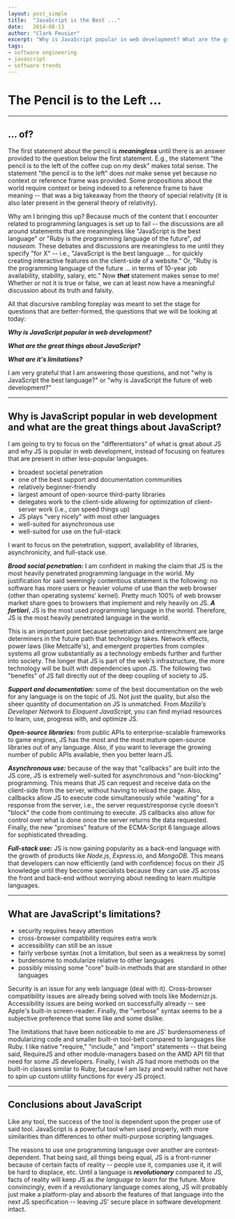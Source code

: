 ```yaml
---
layout: post_simple
title:  "JavaScript is the Best ..."
date:   2014-08-13
author: "Clark Feusier"
excerpt: "Why is JavaScript popular in web development? What are the great things about JavaScript? What are it's limitations?"
tags:
- software engineering
- javascript
- software trends
---
```


# The Pencil is to the Left ...

---

## ... of?

The first statement about the pencil is ***meaningless*** until there is an answer provided to the question below the first statement. E.g., the statement "the pencil is to the left of the coffee cup on my desk" makes total sense. The statement "the pencil is to the left" does *not* make sense yet because no context or reference frame was provided. Some propositions about the world require context or being indexed to a reference frame to have meaning -- that was a big takeaway from the theory of special relativity (it is also later present in the general theory of relativity).

Why am I bringing this up? Because much of the content that I encounter related to programming languages is set up to fail -- the discussions are all around statements that are meaningless like "JavaScript is the best language" or "Ruby is the programming language of the future", *ad nauseam*. These debates and discussions are meaningless to me until they specify "for X" -- i.e., "JavaScript is the best language ... for quickly creating interactive features on the client-side of a website." Or, "Ruby is the programming language of the future ... in terms of 10-year job availability, stability, salary, etc." Now ***that*** statement makes sense to me! Whether or not it is true or false, we can at least now have a meaningful discussion about its truth and falsity.

All that discursive rambling foreplay was meant to set the stage for questions that are better-formed, the questions that we will be looking at today:

***Why is JavaScript popular in web development?***

***What are the great things about JavaScript?***

***What are it's limitations?***

I am very grateful that I am answering those questions, and not "why is JavaScript the best language?" or "why is JavaScript the future of web development?"

---

## Why is JavaScript popular in web development and what are the great things about JavaScript?

I am going to try to focus on the "differentiators" of what is great about JS and why JS is popular in web development, instead of focusing on features that are present in other less-popular languages.

<ul>
    <li>broadest societal penetration</li>
    <li>one of the best support and documentation communities</li>
    <li>relatively beginner-friendly</li>
    <li>largest amount of open-source third-party libraries</li>
    <li>delegates work to the client-side allowing for optimization of client-server work (i.e., <em>can</em> speed things up)</li>
    <li>JS plays "very nicely" with most other languages</li>
    <li>well-suited for asynchronous use</li>
    <li>well-suited for use on the full-stack</li>
</ul>

I want to focus on the penetration, support, availability of libraries, asynchronicity, and full-stack use.

***Broad social penetration:*** I am confident in making the claim that JS is the most heavily penetrated programming language in the world. My justification for said seemingly contentious statement is the following: no software has more users or heavier volume of use than the web browser (other than operating systems' kernel). Pretty much 100% of web browser market share goes to browsers that implement and rely heavily on JS. ***A fortiori***, JS is the most used programming language in the world. Therefore, JS is the most heavily penetrated language in the world.

This is an important point because penetration and entrenchment are large determiners in the future path that technology takes. Network effects, power laws (like Metcalfe's), and emergent properties from complex systems all grow substantially as a technology embeds further and further into society. The longer that JS is part of the web's infrastructure, the more technology will be built with dependencies upon JS. The following two "benefits" of JS fall directly out of the deep coupling of society to JS.

***Support and documentation:*** some of the best documentation on the web for any language is on the topic of JS. Not just the quality, but also the sheer quantity of documentation on JS is unmatched. From *Mozilla's Developer Network* to *Eloquent JavaScript*, you can find myriad resources to learn, use, progress with, and optimize JS.

***Open-source libraries:*** from public APIs to enterprise-scalable frameworks to game engines, JS has the most and the most mature open-source libraries out of any language. Also, if you want to leverage the growing number of public APIs available, then you better learn JS.

***Asynchronous use:*** because of the way that "callbacks" are built into the JS core, JS is extremely well-suited for asynchronous and "non-blocking" programming. This means that JS can request and receive data on the client-side from the server, without having to reload the page. Also, callbacks allow JS to execute code simultaneously while "waiting" for a response from the server, i.e., the server request/response cycle doesn't "block" the code from continuing to execute. JS callbacks also allow for control over what is done once the server returns the data requested. Finally, the new "promises" feature of the ECMA-Script 6 language allows for sophisticated threading.

***Full-stack use:*** JS is now gaining popularity as a back-end language with the growth of products like *Node.js*, *Express.io*, and *MongoDB*. This means that developers can now efficiently (and with confidence) focus on their JS knowledge until they become specialists because they can use JS across the front and back-end without worrying about needing to learn multiple languages.

---

## What are JavaScript's limitations?

<ul>
    <li>security requires heavy attention</li>
    <li>cross-browser compatibility requires extra work</li>
    <li>accessibility can still be an issue</li>
    <li>fairly verbose syntax (not a limitation, but seen as a weakness by some)</li>
    <li>burdensome to modularize relative to other languages</li>
    <li>possibly missing some "core" built-in methods that are standard in other languages</li>
</ul>

Security is an issue for any web language (deal with it). Cross-browser compatibility issues are already being solved with tools like Modernizr.js. Accessibility issues are being worked on successfully already -- see Apple's built-in screen-reader. Finally, the "verbose" syntax seems to be a subjective preference that some like and some dislike.

The limitations that have been noticeable to me are JS' burdensomeness of modularizing code and smaller built-in tool-belt compared to languages like Ruby. I like native "require," "include," and "import" statements -- that being said, RequireJS and other module-managers based on the AMD API fill that need for some JS developers. Finally, I wish JS had more methods on the built-in classes similar to Ruby, because I am lazy and would rather not have to spin up custom utility functions for every JS project.

---

## Conclusions about JavaScript

Like any tool, the success of the tool is dependent upon the proper use of said tool. JavaScript is a powerful tool when used properly, with more similarities than differences to other multi-purpose scripting languages.

The reasons to use one programming language over another are context-dependent. That being said, all things being equal, JS is a front-runner because of certain facts of reality -- people use it, companies use it, it will be hard to displace, etc. Until a language is ***revolutionary*** compared to JS, facts of reality will keep JS as *the language to learn* for the future. More convincingly, even if a revolutionary language comes along, JS will probably just make a platform-play and absorb the features of that language into the next JS specification -- leaving JS' secure place in software development intact.


